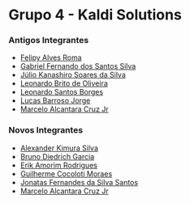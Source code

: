# Grupo 4 - Kaldi Solutions

### Antigos Integrantes
- [Felipy Alves Roma](https://github.com/felipyroma)
- [Gabriel Fernando dos Santos Silva](https://github.com/gabrielfernando23)
- [Júlio Kanashiro Soares da Silva](https://github.com/jknss)
- [Leonardo Brito de Oliveira](https://github.com/leobr1t0)
- [Leonardo Santos Borges](https://github.com/leonardosantosborges)
- [Lucas Barroso Jorge](https://github.com/lucasjorge02)
- [Marcelo Alcantara Cruz Jr](https://github.com/MarceloACJunior)

### Novos Integrantes
- [Alexander Kimura Silva](https://github.com/AlexanderKimura)
- [Bruno Diedrich Garcia](https://github.com/BrunoGardrich)
- [Erik Amorim Rodrigues](https://github.com/ErikAmorim13)
- [Guilherme Cocoloti Moraes](https://github.com/GuilhermeCocoloti)
- [Jonatas Fernandes da Silva Santos](https://github.com/jofsan)
- [Marcelo Alcantara Cruz Jr](https://github.com/MarceloACJunior)
<!--

**Here are some ideas to get you started:**

🙋‍♀️ A short introduction - what is your organization all about?
🌈 Contribution guidelines - how can the community get involved?
👩‍💻 Useful resources - where can the community find your docs? Is there anything else the community should know?
🍿 Fun facts - what does your team eat for breakfast?
🧙 Remember, you can do mighty things with the power of [Markdown](https://docs.github.com/github/writing-on-github/getting-started-with-writing-and-formatting-on-github/basic-writing-and-formatting-syntax)
-->
